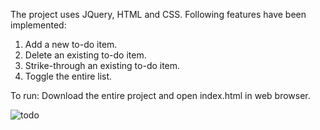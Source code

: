 The project uses JQuery, HTML and CSS.
Following features have been implemented:
1. Add a new to-do item.
2. Delete an existing to-do item.
3. Strike-through an existing to-do item.
4. Toggle the entire list.

To run: Download the entire project and open index.html in web browser.

![todo](https://user-images.githubusercontent.com/40339173/53286006-10e77a00-378e-11e9-9d5a-1209b668d50d.png)
